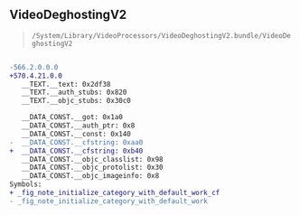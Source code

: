 ## VideoDeghostingV2

> `/System/Library/VideoProcessors/VideoDeghostingV2.bundle/VideoDeghostingV2`

```diff

-566.2.0.0.0
+570.4.21.0.0
   __TEXT.__text: 0x2df38
   __TEXT.__auth_stubs: 0x820
   __TEXT.__objc_stubs: 0x30c0

   __DATA_CONST.__got: 0x1a0
   __DATA_CONST.__auth_ptr: 0x8
   __DATA_CONST.__const: 0x140
-  __DATA_CONST.__cfstring: 0xaa0
+  __DATA_CONST.__cfstring: 0xb40
   __DATA_CONST.__objc_classlist: 0x98
   __DATA_CONST.__objc_protolist: 0x30
   __DATA_CONST.__objc_imageinfo: 0x8
Symbols:
+ _fig_note_initialize_category_with_default_work_cf
- _fig_note_initialize_category_with_default_work

```

